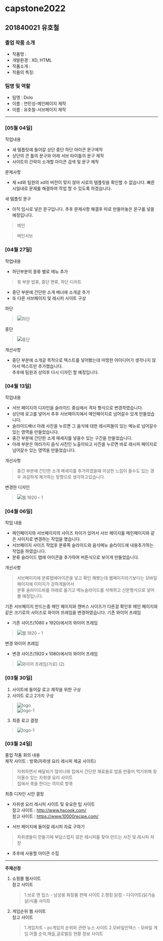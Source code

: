 # capstone2022
## 201840021 유호철
### 졸업 작품 소개
- 작품명 : 
- 개발환경 : XD, HTML
- 작품소개 :
- 작품의 특징: 

### 팀명 및 역할
- 팀명 : Dolo
- 이름 : 연민성-메인페이지 제작
- 이름 : 유호철-서브페이지 제작 
<hr>

### [05월 04일]

작업내용
* 새 템플릿에 들어갈 상단 중단 하단 아이콘 문구제작
* 상단의 큰 틀의 문구와 아래 서브 타이틀의 문구 제작
* 사이트의 간략히 소개할 아이콘 검색 및 문구 제작

문제사항
* 제 xd와 팀원의 xd의 버전이 맞지 않아 서로의 템플릿을 확인할 수 없습니다. 빠른시일내로 문제를 해결하여 작업 할 수 있도록 하겠습니다.

새 템플릿 문구
* 아직 임시로 넣은 문구입니다. 추후 문제사항 해결후 따로 만들어놓은 문구를 넣을 예정입니다.
> 메인

> 메인서브


### [04월 27일]

작업내용
* 하단부분의 종류 별로 메뉴 추가
> 윗 부분 밥류, 중단 면류, 하단 디저트
* 중단 부분에 간단한 소개 배너에 소개글 추가
* 또 다른 서브페이지 및 레시피 사이트 구상

하단
> ![하단](https://user-images.githubusercontent.com/89890434/165918884-1906acc4-c52d-446a-8260-184e65c51806.jpg)

중단
> ![중단](https://user-images.githubusercontent.com/89890434/165918996-8e76fb7c-fe90-40a6-bde4-dc08837cd5ad.jpg)

개선사항
* 중단 부분에 소개글 목적으로 텍스트를 넣어봤는데 마땅한 아이디어가 생각나지 않아서 텍스트만 추가했습니다.  
추후에 팀원과 상의후 다시 디자인 할 예정입니다.

### [04월 13일]

작업내용
* 서브 페이지의 디자인을 슬라이드 중심에서 격자 형식으로 변경하였습니다.
* 상단에 로고를 넣어서 추후 서브페이지에서 메인페이지로 넘어갈수 있게 만들었습니다.
* 슬라이드배너 아래 사진을 누르면 그 음식에 대한 레시피들이 있는 메뉴로 넘어갈수 있는 영역을 만들었습니다.
* 중간 부분에 간단한 소게 메세지를 넣을수 있는 구간을 만들었습니다.
* 아래 부분은 여러가지 음식 사진인 노출이되고 사진을 누르면 바로 레시피 페이지로 넘어갈수 있는 영역을 만들었습니다.

개선사항
> 중간 부분에 간단한 소개 메세지를 추가하였을때 이상한 느낌이 들수도 있는 경우 과감하게 제가하는 방향으로 생각하고있습니다.

변경한 디자인
> ![웹 1920 – 1](https://user-images.githubusercontent.com/89890434/163564625-abca1c34-a0c1-4cd8-964a-d9b92d0f2ce4.png)

### [04월 06일]

작업 내용
* 메인페이지와 서브페이지의 사이즈 차이가 있어서 서브 페이지를 메인페이지와 같은 사이지로 변경하는 작업을 했습니다.   
* 서브페이지 사이즈 작업후 분류쪽 슬라이드와 음식메뉴 슬라이드에 내용추가하는 작업을 하였습니다.
* 분류 슬라이드 탭에 아이콘을 추가하여 버튼식으로 보이게 만들었습니다.

개선사항   
> 서브페이지에 분류탭에아이콘을 넣고 확인 해봣는데 웹페이지라기보다는 모바일페이지에 이미지가 강하게들어서   
 분류 슬라이드바를 아래로 옮기고 메뉴슬라이드를 삭제하고 신문형식으로 넣어볼 예정입니다.

기존 서브페이지 만드는중 메인 페이지와 캔버스 사이즈가 다른걸 확인후 메인 페이지와 같은 크기로의 사이즈로 와이어 프레임을 변경하였습니다.
기존 와이어 프레임
* 기존 사이즈(1080 x 1920)에서의 와이어 프레임
> ![웹 1920 – 1](https://user-images.githubusercontent.com/89890434/161908405-959de27a-d002-47ea-9467-ca9b631ff284.png)

변경 와이어 프레임
* 변경 사이즈(1920 x 1080)에서의 와이어 프레임
> ![와이어 프레임(가로) (2)](https://user-images.githubusercontent.com/89890434/161915611-d3b90bfb-a345-4629-83d3-1e7945f6767d.png)

### [03월 30일]

1. 사이트에 들어갈 로고 제작을 위한 구상
2. 사이트 로고 2가지 구상
> ![logo](https://user-images.githubusercontent.com/89890434/161749268-946706f3-c8c5-4546-9c5c-aaf02561e5b0.png)   
  ![logo-1](https://user-images.githubusercontent.com/89890434/161749274-082a53dd-7457-4182-a964-d40c902edeac.png)
3. 최종 로고 결정
> ![logo-1](https://user-images.githubusercontent.com/89890434/161749274-082a53dd-7457-4182-a964-d40c902edeac.png)


### [03월 24일]
졸업 작품 회의 내용   
제작 사이트 : 방쿡(자취생 요리 레시피 제공 사이트)
> 자취하면서 배달비가 많이나와 집에서 간단한 재료들로 밥을 만들어 먹기위해 찾아올수 있는 자취생 요리 사이트   
집에서 쿡을 한다는 의미로 방쿡

최종 디자인 시안 결정
* 자취생 요리 레시피 사이트 및 유요한 팁 사이트   
참고 사이트 : http://www.hscook.com/   
참고 사이트 : https://www.10000recipe.com/

- 서브 페이지에 들어갈 레시피 자료 구하기
> 자취생들이 만들기에 부담스럽지 않은 레시피를 찾아 만드는 사진 및 레시피 저장
 
- 추후에 사용할 아이콘 수집

<hr>

<b>주제선정</b>
1. 쇼핑몰 웹사이트   
  참고 사이트   
   > 1.브로 앤 팁스 - 남성용 화장품 판매 사이트
   > 2.랭킹 닭컴 - 다이어트(닭가슴살)식품 사이트
2. 게임순위 웹 사이트   
  참고 사이트   
   > 1.게임차트 - pc게임의 순위와 관련 뉴스 사이트
   > 2.모바일인덱스 - 모바일 게임 어플 순의,매출,글로벌등 현황 정보 사이트
